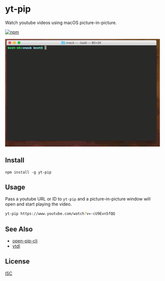 # yt-pip

Watch youtube videos using macOS picture-in-picture.

[![npm][npm-image]][npm-url]

[npm-image]: https://img.shields.io/npm/v/yt-pip.svg?style=flat-square
[npm-url]: https://www.npmjs.com/package/yt-pip

![demo](demo.gif)

## Install

```
npm install -g yt-pip
```

## Usage

Pass a youtube URL or ID to `yt-pip` and a picture-in-picture window will open and start playing the video.

```sh
yt-pip https://www.youtube.com/watch?v=-cU9Evn5fQQ
```

## See Also

- [open-pip-cli](https://github.com/albinekb/open-pip-cli)
- [ytdl](https://github.com/fent/node-ytdl)

## License

[ISC](LICENSE.md)
